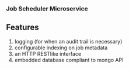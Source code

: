 ### Job Scheduler Microservice ###

## Features ##
1. logging (for when an audit trail is necessary)
2. configurable indexing on job metadata
3. an HTTP RESTlike interface
4. embedded database compliant to mongo API